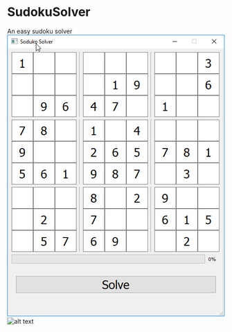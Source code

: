 # SudokuSolver

An easy sudoku solver
![alt text](https://github.com/EspenEnes/SudokuSolver/blob/master/Unsloved.jpg)
![alt text](https://github.com/EspenEnes/SudokuSolver/blob/master/sloved.jpg)

